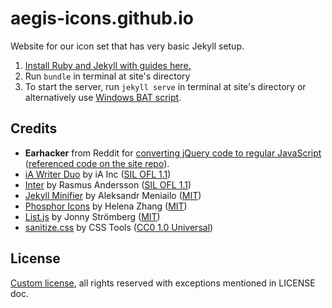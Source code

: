 # aegis-icons.github.io

Website for our icon set that has very basic Jekyll setup.

1. [Install Ruby and Jekyll with guides here.](https://jekyllrb.com/docs/installation/#guides)
2. Run `bundle` in terminal at site's directory
3. To start the server, run `jekyll serve` in terminal at site's directory or alternatively use [Windows BAT script](https://github.com/aegis-icons/aegis-icons.github.io/blob/main/start_jekyll_server.bat).

## Credits

- **Earhacker** from Reddit for [converting jQuery code to regular JavaScript](https://old.reddit.com/r/CodingHelp/comments/oz5cov/can_somebody_help_me_get_this_converted_from/h7y9cua/) ([referenced code on the site repo](https://github.com/aegis-icons/aegis-icons.github.io/blob/0fd7502a865f5ea7c94f6e77ff01d9da4c085e64/index.html#L210+L232)).
- [iA Writer Duo](https://github.com/iaolo/iA-Fonts/tree/master/iA%20Writer%20Duo) by iA Inc ([SIL OFL 1.1](https://github.com/iaolo/iA-Fonts/blob/master/iA%20Writer%20Duo/LICENSE.md))
- [Inter](https://rsms.me/inter/) by Rasmus Andersson ([SIL OFL 1.1](https://github.com/rsms/inter/blob/master/LICENSE.txt))
- [Jekyll Minifier](https://github.com/Mendeo/jekyll-minifier) by Aleksandr Meniailo ([MIT](https://github.com/Mendeo/jekyll-minifier/blob/main/LICENSE))
- [Phosphor Icons](https://phosphoricons.com/) by Helena Zhang ([MIT](https://github.com/phosphor-icons/phosphor-icons/blob/master/LICENSE))
- [List.js](https://listjs.com/) by Jonny Strömberg ([MIT](https://github.com/javve/list.js/blob/master/LICENSE))
- [sanitize.css](https://github.com/csstools/sanitize.css) by CSS Tools ([CC0 1.0 Universal](https://github.com/csstools/sanitize.css/blob/main/LICENSE.md))

## License

[Custom license](LICENSE.md), all rights reserved with exceptions mentioned in LICENSE doc.